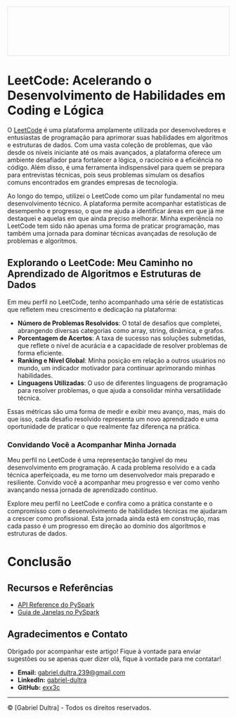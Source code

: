 <div style="width: 100%; border: 1px solid #dfe2e5; overflow: hidden; margin-bottom: 16px;">
 <div style="width: 100%; background-image: url('https://raw.githubusercontent.com/exx3c/exx3c.github.io/refs/heads/main/leetcode.png'); background-size: cover; background-position: center; height: 110px;"></div>
</div>

# LeetCode: Acelerando o Desenvolvimento de Habilidades em Coding e Lógica

O [LeetCode](https://leetcode.com/) é uma plataforma amplamente utilizada por desenvolvedores e entusiastas de programação para aprimorar suas habilidades em algoritmos e estruturas de dados. Com uma vasta coleção de problemas, que vão desde os níveis iniciante até os mais avançados, a plataforma oferece um ambiente desafiador para fortalecer a lógica, o raciocínio e a eficiência no código. Além disso, é uma ferramenta indispensável para quem se prepara para entrevistas técnicas, pois seus problemas simulam os desafios comuns encontrados em grandes empresas de tecnologia.

Ao longo do tempo, utilizei o LeetCode como um pilar fundamental no meu desenvolvimento técnico. A plataforma permite acompanhar estatísticas de desempenho e progresso, o que me ajuda a identificar áreas em que já me destaquei e aquelas em que ainda preciso melhorar. Minha experiência no LeetCode tem sido não apenas uma forma de praticar programação, mas também uma jornada para dominar técnicas avançadas de resolução de problemas e algoritmos.

## Explorando o LeetCode: Meu Caminho no Aprendizado de Algoritmos e Estruturas de Dados


Em meu perfil no LeetCode, tenho acompanhado uma série de estatísticas que refletem meu crescimento e dedicação na plataforma:

- **Número de Problemas Resolvidos**: O total de desafios que completei, abrangendo diversas categorias como array, string, dinâmica, e grafos.
- **Porcentagem de Acertos**: A taxa de sucesso nas soluções submetidas, que reflete o nível de acurácia e a capacidade de resolver problemas de forma eficiente.
- **Ranking e Nível Global**: Minha posição em relação a outros usuários no mundo, um indicador motivador para continuar aprimorando minhas habilidades.
- **Linguagens Utilizadas**: O uso de diferentes linguagens de programação para resolver problemas, o que ajuda a consolidar minha versatilidade técnica.

Essas métricas são uma forma de medir e exibir meu avanço, mas, mais do que isso, cada desafio resolvido representa um novo aprendizado e uma oportunidade de praticar o que realmente faz diferença na prática.

### Convidando Você a Acompanhar Minha Jornada

Meu perfil no LeetCode é uma representação tangível do meu desenvolvimento em programação. A cada problema resolvido e a cada técnica aperfeiçoada, eu me torno um desenvolvedor mais preparado e resiliente. Convido você a acompanhar meu progresso e ver como venho avançando nessa jornada de aprendizado contínuo.

Explore meu perfil no LeetCode e confira como a prática constante e o compromisso com o desenvolvimento de habilidades técnicas me ajudaram a crescer como profissional. Esta jornada ainda está em construção, mas cada passo é um progresso em direção ao domínio dos algoritmos e estruturas de dados.





# Conclusão

## Recursos e Referências

- [API Reference do PySpark](https://spark.apache.org/docs/latest/api/python/reference/index.html)
- [Guia de Janelas no PySpark](https://sparkbyexamples.com/pyspark/pyspark-window-functions/)

## Agradecimentos e Contato

Obrigado por acompanhar este artigo! Fique à vontade para enviar sugestões ou se apenas quer dizer olá, fique à vontade para me contatar!

- **Email:** [gabriel.dultra.239@gmail.com](mailto:gabriel.dultra.239@gmail.com)
- **LinkedIn:** [gabriel-dultra](https://www.linkedin.com/in/gabriel-dultra/)
- **GitHub:** [exx3c](https://github.com/exx3c/)

---

© [Gabriel Dultra] - Todos os direitos reservados.
